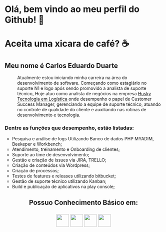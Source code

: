 <html>
    <body>
    <div class="apresentacao";>
        <div>
            <h1> <b> Olá, bem vindo ao meu perfil do Github! 👋 </b> </h1>
            <h1> <b> Aceita uma xicara de café? </b> ☕ </h1>
        </div>
        <div>
            <h2> <b> Meu nome é Carlos Eduardo Duarte </b> </h2>
        </div>
        <div>
            <dl>
                <dd Align="left";>    
                    Atualmente estou iniciando minha carreira na área do desenvolvimento de software.
                    Começando como estagiário no suporte N1 e logo após sendo promovido a analista de suporte técnico, 
                    Hoje atuo como analista de negócios na empresa <a href="https://gohusky.net/"> Husky Tecnologia em Logística </a>
                    onde desempenho o papel de Customer Success Manager, gerenciando a equipe de suporte técnico, 
                    atuando no controle de qualidade do cliente e auxiliando nas rotinas de desenvolvimento e tecnologia. 
            </dl> 
            <h3> 
                Dentre as funções que desempenho, estão listadas: 
            </h3>  
            <ul type="circle";>
                <li> Pesquisa e análise de logs Utilizando Banco de dados PHP MYADIM, Beekeper e Workbench; </li>
                <li> Atendimento, treinamento e Onboarding de clientes; </li>
                <li> Suporte ao time de desenvolvimento; </li>
                <li> Gestão e criação de issues via JIRA, TRELLO; </li>
                <li> Criação de conteúdos via Wordpress; </li>
                <li> Criação de processos; </li>
                <li> Testes de features e releases utilizando bitbucket; </li>
                <li> Gestão de suporte técnico utilizando Kanban; </li>
                <li> Build e publicação de aplicativos na play console; </li>
            </ul>
        </div>
    </div>
    <div>
    </div>
    <div clas="conhecimento_basico"; Align="center";>
        <h2> 
            Possuo Conhecimento Básico em:
            <br>
            <br>
            <img src="https://cdn.jsdelivr.net/gh/devicons/devicon/icons/html5/html5-original-wordmark.svg"; width="40"; height="40";>
            <img src="https://cdn.jsdelivr.net/gh/devicons/devicon/icons/css3/css3-original-wordmark.svg"; width="40"; height="40";>
            <img src="https://cdn.jsdelivr.net/gh/devicons/devicon/icons/php/php-original.svg"; width="40"; height="40";>
            <img src="https://cdn.jsdelivr.net/gh/devicons/devicon/icons/mysql/mysql-original-wordmark.svg"; width="40"; height="40";>
        </h2>
    </div>
    </body>
</html>
